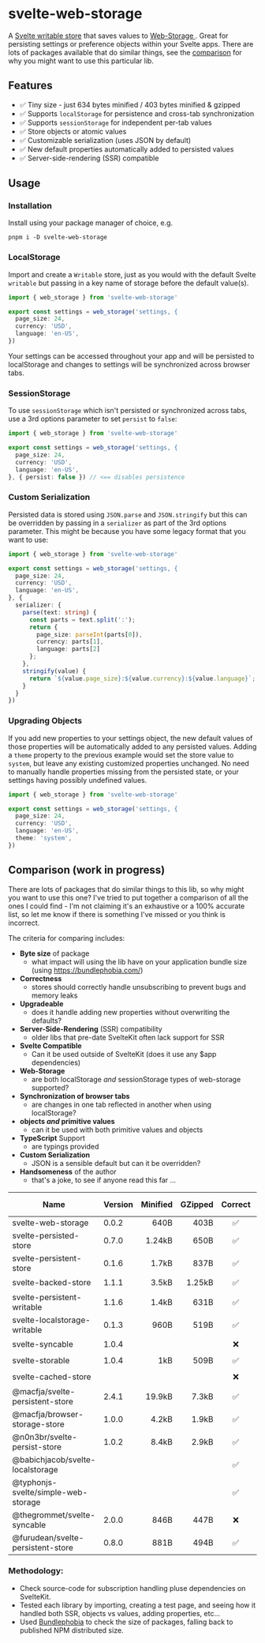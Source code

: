 # svelte-web-storage

A [Svelte writable store](https://svelte.dev/docs/svelte-store#writable) that saves values to [Web-Storage ](https://developer.mozilla.org/en-US/docs/Web/API/Web_Storage_API). Great for persisting settings or preference objects within your Svelte apps. There are lots of packages available that do similar things, see the [comparison](#comparison) for why you might want to use this particular lib.

## Features

- ✅ Tiny size - just 634 bytes minified / 403 bytes minified & gzipped
- ✅ Supports `localStorage` for persistence and cross-tab synchronization
- ✅ Supports `sessionStorage` for independent per-tab values
- ✅ Store objects or atomic values
- ✅ Customizable serialization (uses JSON by default)
- ✅ New default properties automatically added to persisted values
- ✅ Server-side-rendering (SSR) compatible

## Usage

### Installation

Install using your package manager of choice, e.g.

    pnpm i -D svelte-web-storage

### LocalStorage

Import and create a `Writable` store, just as you would with the default Svelte `writable` but passing in a key name of storage before the default value(s).

```ts
import { web_storage } from 'svelte-web-storage'

export const settings = web_storage('settings, {
  page_size: 24,
  currency: 'USD',
  language: 'en-US',
})
```

Your settings can be accessed throughout your app and will be persisted to localStorage and changes to settings will be synchronized across browser tabs.

### SessionStorage

To use `sessionStorage` which isn't persisted or synchronized across tabs, use a 3rd options parameter to set `persist` to `false`:

```ts
import { web_storage } from 'svelte-web-storage'

export const settings = web_storage('settings, {
  page_size: 24,
  currency: 'USD',
  language: 'en-US',
}, { persist: false }) // <== disables persistence
```

### Custom Serialization

Persisted data is stored using `JSON.parse` and `JSON.stringify` but this can be overridden by passing in a `serializer` as part of the 3rd options parameter. This might be because you have some legacy format that you want to use:

```ts
import { web_storage } from 'svelte-web-storage'

export const settings = web_storage('settings, {
  page_size: 24,
  currency: 'USD',
  language: 'en-US',
}, {
  serializer: {
    parse(text: string) {
      const parts = text.split(':');
      return {
        page_size: parseInt(parts[0]),
        currency: parts[1],
        language: parts[2]
      };
    },
    stringify(value) {
      return `${value.page_size}:${value.currency}:${value.language}`;
    }
  }
})
```

### Upgrading Objects

If you add new properties to your settings object, the new default values of those properties will be automatically added to any persisted values. Adding a `theme` property to the previous example would set the store value to `system`, but leave any existing customized properties unchanged. No need to manually handle properties missing from the persisted state, or your settings having possibly undefined values.

```ts
import { web_storage } from 'svelte-web-storage'

export const settings = web_storage('settings, {
  page_size: 24,
  currency: 'USD',
  language: 'en-US',
  theme: 'system',
})
```

## Comparison (work in progress)

There are lots of packages that do similar things to this lib, so why might you want to use this one? I've tried to put together a comparison of all the ones I could find - I'm not claiming it's an exhaustive or a 100% accurate list, so let me know if there is something I've missed or you think is incorrect.

The criteria for comparing includes:

- **Byte size** of package
  - what impact will using the lib have on your application bundle size (using https://bundlephobia.com/)
- **Correctness**
  - stores should correctly handle unsubscribing to prevent bugs and memory leaks
- **Upgradeable**
  - does it handle adding new properties without overwriting the defaults?
- **Server-Side-Rendering** (SSR) compatibility
  - older libs that pre-date SvelteKit often lack support for SSR
- **Svelte Compatible**
  - Can it be used outside of SvelteKit (does it use any $app dependencies)
- **Web-Storage**
  - are both localStorage _and_ sessionStorage types of web-storage supported?
- **Synchronization of browser tabs**
  - are changes in one tab reflected in another when using localStorage?
- **objects _and_ primitive values**
  - can it be used with both primitive values and objects
- **TypeScript** Support
  - are typings provided
- **Custom Serialization**
  - JSON is a sensible default but can it be overridden?
- **Handsomeness** of the author
  - that's a joke, to see if anyone read this far ...

| Name                                | Version | Minified | GZipped | Correct | Upgrade | SSR | SK Deps | Session | Sync | Values | TS  | Serialize |
| ----------------------------------- | ------- | -------: | ------: | :-----: | :-----: | :-: | :-----: | :-----: | :--: | :----: | :-: | :-------: |
| svelte-web-storage                  | 0.0.2   |     640B |    403B |   ✅    |   ✅    | ✅  |   ✅    |   ✅    |  ✅  |   ✅   | ✅  |    ✅     |
| svelte-persisted-store              | 0.7.0   |   1.24kB |    650B |   ✅    |   ❓    | ❓  |   ❓    |   ❓    |  ❓  |   ❓   | ❓  |    ❓     |
| svelte-persistent-store             | 0.1.6   |    1.7kB |    837B |   ✅    |   ❓    | ❓  |   ❓    |   ❓    |  ❓  |   ❓   | ❓  |    ❓     |
| svelte-backed-store                 | 1.1.1   |    3.5kB |  1.25kB |   ✅    |   ❓    | ❓  |   ❓    |   ❓    |  ❓  |   ❓   | ❓  |    ❓     |
| svelte-persistent-writable          | 1.1.6   |    1.4kB |    631B |   ✅    |   ❓    | ❓  |   ❓    |   ❓    |  ❓  |   ❓   | ❓  |    ❓     |
| svelte-localstorage-writable        | 0.1.3   |     960B |    519B |   ✅    |   ❓    | ❓  |   ❓    |   ❓    |  ❓  |   ❓   | ❓  |    ❓     |
| svelte-syncable                     | 1.0.4   |          |         |   ❌    |   ❓    | ❓  |   ❓    |   ❓    |  ❓  |   ❓   | ❓  |    ❓     |
| svelte-storable                     | 1.0.4   |      1kB |    509B |   ✅    |   ❓    | ❌  |   ❓    |   ❓    |  ❓  |   ❓   | ❓  |    ❓     |
| svelte-cached-store                 |         |          |         |   ❌    |   ❓    | ❓  |   ❓    |   ❓    |  ❓  |   ❓   | ❓  |    ❓     |
| @macfja/svelte-persistent-store     | 2.4.1   |   19.9kB |   7.3kB |   ✅    |   ❓    | ❓  |   ❓    |   ❓    |  ❓  |   ❓   | ❓  |    ❓     |
| @macfja/browser-storage-store       | 1.0.0   |    4.2kB |   1.9kB |   ✅    |   ❓    | ❓  |   ❓    |   ❓    |  ❓  |   ❓   | ❓  |    ❓     |
| @n0n3br/svelte-persist-store        | 1.0.2   |    8.4kB |   2.9kB |   ✅    |   ❓    | ❓  |   ❓    |   ❓    |  ❓  |   ❓   | ❓  |    ❓     |
| @babichjacob/svelte-localstorage    |         |          |         |   ✅    |   ❓    | ❓  |   ❓    |   ❓    |  ❓  |   ❓   | ❓  |    ❓     |
| @typhonjs-svelte/simple-web-storage |         |          |         |   ✅    |   ❓    | ❓  |   ❓    |   ❓    |  ❓  |   ❓   | ❓  |    ❓     |
| @thegrommet/svelte-syncable         | 2.0.0   |     846B |    447B |   ❌    |   ❓    | ❓  |   ❓    |   ❓    |  ❓  |   ❓   | ❓  |    ❓     |
| @furudean/svelte-persistent-store   | 0.8.0   |     881B |    494B |   ✅    |   ❓    | ❓  |   ❓    |   ❓    |  ❓  |   ❓   | ❓  |    ❓     |

### Methodology:

- Check source-code for subscription handling pluse dependencies on SvelteKit.
- Tested each library by importing, creating a test page, and seeing how it handled both SSR, objects vs values, adding properties, etc...
- Used [Bundlephobia](https://bundlephobia.com/) to check the size of packages, falling back to published NPM distributed size.
